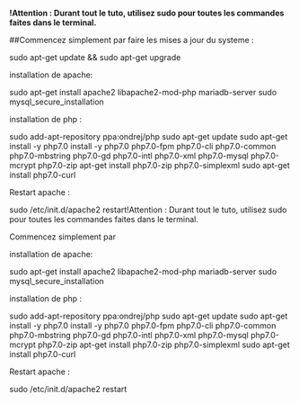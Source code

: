 __!Attention : Durant tout le tuto, utilisez sudo pour toutes les commandes faites dans le terminal.__


##Commencez simplement par faire les mises a jour du systeme :

sudo apt-get update && sudo apt-get upgrade



installation de apache:

sudo apt-get install apache2 libapache2-mod-php mariadb-server
sudo mysql_secure_installation





installation de php : 

sudo add-apt-repository ppa:ondrej/php
sudo apt-get update
sudo apt-get install -y php7.0
install -y php7.0 php7.0-fpm php7.0-cli php7.0-common php7.0-mbstring php7.0-gd php7.0-intl php7.0-xml php7.0-mysql php7.0-mcrypt php7.0-zip
apt-get install php7.0-zip php7.0-simplexml
sudo apt-get install php7.0-curl


Restart apache :

sudo /etc/init.d/apache2 restart!Attention : Durant tout le tuto, utilisez sudo pour toutes les commandes faites dans le terminal.


Commencez simplement par 



installation de apache:

sudo apt-get install apache2 libapache2-mod-php mariadb-server
sudo mysql_secure_installation





installation de php : 

sudo add-apt-repository ppa:ondrej/php
sudo apt-get update
sudo apt-get install -y php7.0
install -y php7.0 php7.0-fpm php7.0-cli php7.0-common php7.0-mbstring php7.0-gd php7.0-intl php7.0-xml php7.0-mysql php7.0-mcrypt php7.0-zip
apt-get install php7.0-zip php7.0-simplexml
sudo apt-get install php7.0-curl


Restart apache :

sudo /etc/init.d/apache2 restart


